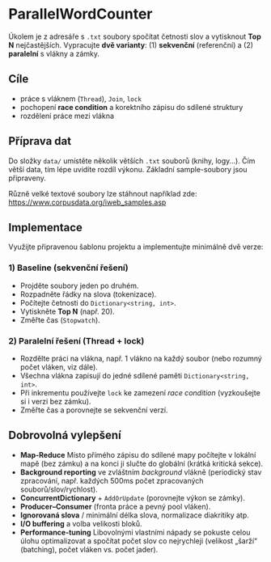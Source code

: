 ﻿# ParallelWordCounter

Úkolem je z adresáře s `.txt` soubory spočítat četnosti slov a vytisknout **Top N** nejčastějších. 
Vypracujte **dvě varianty**: (1) **sekvenční** (referenční) a (2) **paralelní** s vlákny a zámky. 

## Cíle
- práce s vláknem (`Thread`), `Join`, `lock`
- pochopení **race condition** a korektního zápisu do sdílené struktury
- rozdělení práce mezi vlákna

## Příprava dat
Do složky `data/` umístěte několik větších `.txt` souborů (knihy, logy…). Čím větší data, tím lépe uvidíte rozdíl výkonu. Základní sample-soubory jsou připraveny.

Různě velké textové soubory lze stáhnout například zde: https://www.corpusdata.org/iweb_samples.asp

## Implementace
Využijte připravenou šablonu projektu a implementujte minimálně dvě verze:

### 1) Baseline (sekvenční řešení)
- Projděte soubory jeden po druhém.
- Rozpadněte řádky na slova (tokenizace).
- Počítejte četnosti do `Dictionary<string, int>`.
- Vytiskněte **Top N** (např. 20).
- Změřte čas (`Stopwatch`).

### 2) Paralelní řešení (Thread + lock)
- Rozdělte práci na vlákna, např. 1 vlákno na každý soubor (nebo rozumný počet vláken, viz dále).
- Všechna vlákna zapisují do jedné sdílené paměti `Dictionary<string, int>`.
- Při inkrementu používejte `lock` ke zamezení *race condition* (vyzkoušejte si i verzi bez zámku).
- Změřte čas a porovnejte se sekvenční verzí.

## Dobrovolná vylepšení
- **Map-Reduce** Místo přímého zápisu do sdílené mapy počítejte v lokální mapě (bez zámku) a na konci ji slučte do globální (krátká kritická sekce).
- **Background reporting** ve zvláštním *background* vlákně (periodický stav zpracování, např. každých 500ms počet zpracovaných souborů/slov/rychlost).
- **ConcurrentDictionary** + `AddOrUpdate` (porovnejte výkon se zámky).
- **Producer–Consumer** (fronta práce a pevný pool vláken).
- **Ignorovaná slova** / minimální délka slova, normalizace diakritiky atp.
- **I/O buffering** a volba velikosti bloků.
- **Performance-tuning** Libovolnými vlastními nápady se pokuste celou úlohu optimalizovat a spočítat počet slov co nejrychleji (velikost „šarží“ (batching), počet vláken vs. počet jader).
